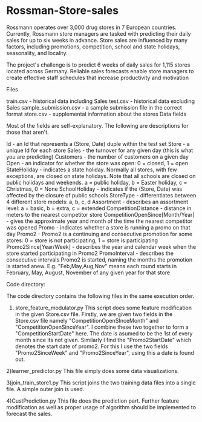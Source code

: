 # Rossman-Store-sales

Rossmann operates over 3,000 drug stores in 7 European countries. Currently, Rossmann store managers are tasked with predicting their daily sales for up to six weeks in advance. Store sales are influenced by many factors, including promotions, competition, school and state holidays, seasonality, and locality. 

The project's challenge is to predict 6 weeks of daily sales for 1,115 stores located across Germany. Reliable sales forecasts enable store managers to create effective staff schedules that increase productivity and motivation

Files

train.csv - historical data including Sales
test.csv - historical data excluding Sales
sample_submission.csv - a sample submission file in the correct format
store.csv - supplemental information about the stores
Data fields

Most of the fields are self-explanatory. The following are descriptions for those that aren't.

Id - an Id that represents a (Store, Date) duple within the test set
Store - a unique Id for each store
Sales - the turnover for any given day (this is what you are predicting)
Customers - the number of customers on a given day
Open - an indicator for whether the store was open: 0 = closed, 1 = open
StateHoliday - indicates a state holiday. Normally all stores, with few exceptions, are closed on state holidays. Note that all schools are closed on public holidays and weekends. a = public holiday, b = Easter holiday, c = Christmas, 0 = None
SchoolHoliday - indicates if the (Store, Date) was affected by the closure of public schools
StoreType - differentiates between 4 different store models: a, b, c, d
Assortment - describes an assortment level: a = basic, b = extra, c = extended
CompetitionDistance - distance in meters to the nearest competitor store
CompetitionOpenSince[Month/Year] - gives the approximate year and month of the time the nearest competitor was opened
Promo - indicates whether a store is running a promo on that day
Promo2 - Promo2 is a continuing and consecutive promotion for some stores: 0 = store is not participating, 1 = store is participating
Promo2Since[Year/Week] - describes the year and calendar week when the store started participating in Promo2
PromoInterval - describes the consecutive intervals Promo2 is started, naming the months the promotion is started anew. E.g. "Feb,May,Aug,Nov" means each round starts in February, May, August, November of any given year for that store

Code directory:

The code directory contains the following files in the same execution order. 

1) store_feature_modulator.py
	This script does some feature modification in the given Store.csv file. 
	Firstly, we are given two fields in the Store.csv file namely "CompetitionOpenSInceMonth" and "CompetitionOpenSinceYear". I combine these two together to form a "CompetitionStartDate" here. The date is asumed to be the 1st of every month since its not given. 
	Similarly I find the "Promo2StartDate" which denotes the start date of promo2. For this I use the two fields "Promo2SinceWeek" and "Promo2SinceYear", using this a date is found out. 

2)learner_predictor.py
This file simply does some data visualizations. 

3)join_train_store1.py
This script joins the two training data files into a single file. A simple outer join is used. 

4)CustPrediction.py
This file does the prediction part. Further feature modification as well as proper usage of algorithm should be implemented to forecast the sales. 



		

